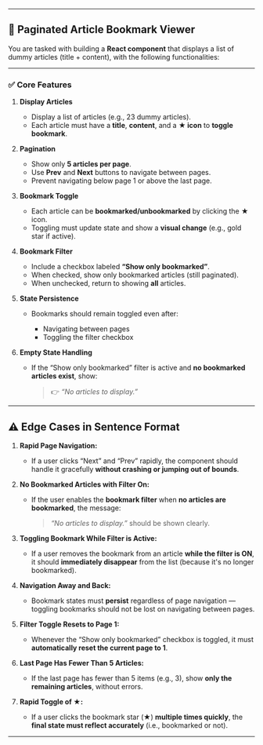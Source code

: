 
---

## 🔖 **Paginated Article Bookmark Viewer**

You are tasked with building a **React component** that displays a list of dummy articles (title + content), with the following functionalities:

---

### ✅ **Core Features**

1. **Display Articles**

   * Display a list of articles (e.g., 23 dummy articles).
   * Each article must have a **title**, **content**, and a **★ icon** to **toggle bookmark**.

2. **Pagination**

   * Show only **5 articles per page**.
   * Use **Prev** and **Next** buttons to navigate between pages.
   * Prevent navigating below page 1 or above the last page.

3. **Bookmark Toggle**

   * Each article can be **bookmarked/unbookmarked** by clicking the ★ icon.
   * Toggling must update state and show a **visual change** (e.g., gold star if active).

4. **Bookmark Filter**

   * Include a checkbox labeled **“Show only bookmarked”**.
   * When checked, show only bookmarked articles (still paginated).
   * When unchecked, return to showing **all** articles.

5. **State Persistence**

   * Bookmarks should remain toggled even after:

     * Navigating between pages
     * Toggling the filter checkbox

6. **Empty State Handling**

   * If the “Show only bookmarked” filter is active and **no bookmarked articles exist**, show:

     > 👉 *“No articles to display.”*

---

## ⚠️ **Edge Cases in Sentence Format**

1. **Rapid Page Navigation:**

   * If a user clicks “Next” and “Prev” rapidly, the component should handle it gracefully **without crashing or jumping out of bounds**.

2. **No Bookmarked Articles with Filter On:**

   * If the user enables the **bookmark filter** when **no articles are bookmarked**, the message:

     > *“No articles to display.”*
     > should be shown clearly.

3. **Toggling Bookmark While Filter is Active:**

   * If a user removes the bookmark from an article **while the filter is ON**, it should **immediately disappear** from the list (because it's no longer bookmarked).

4. **Navigation Away and Back:**

   * Bookmark states must **persist** regardless of page navigation — toggling bookmarks should not be lost on navigating between pages.

5. **Filter Toggle Resets to Page 1:**

   * Whenever the “Show only bookmarked” checkbox is toggled, it must **automatically reset the current page to 1**.

6. **Last Page Has Fewer Than 5 Articles:**

   * If the last page has fewer than 5 items (e.g., 3), show **only the remaining articles**, without errors.

7. **Rapid Toggle of ★:**

   * If a user clicks the bookmark star (★) **multiple times quickly**, the **final state must reflect accurately** (i.e., bookmarked or not).

---

